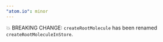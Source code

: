 ```yaml
---
"atom.io": minor
---
```


💥 BREAKING CHANGE: `createRootMolecule` has been renamed `createRootMoleculeInStore`.

